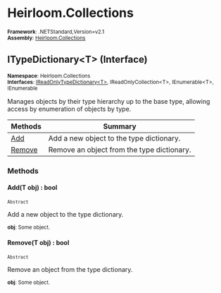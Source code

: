 # Heirloom.Collections

<small>**Framework**: .NETStandard,Version=v2.1</small>  
<small>**Assembly**: [Heirloom.Collections](../Heirloom.Collections/Heirloom.Collections.md)</small>  

## ITypeDictionary\<T> (Interface)
<small>**Namespace**: Heirloom.Collections</sub></small>  
<small>**Interfaces**: [IReadOnlyTypeDictionary\<T>](Heirloom.Collections.IReadOnlyTypeDictionary[T].md), IReadOnlyCollection\<T>, IEnumerable\<T>, IEnumerable</small>  

Manages objects by their type hierarchy up to the base type, allowing access by enumeration of objects by type.

| Methods                | Summary                                    |
|------------------------|--------------------------------------------|
| [Add](#ADD882735FB)    | Add a new object to the type dictionary.   |
| [Remove](#REMA46A9FF0) | Remove an object from the type dictionary. |

### Methods

#### <a name="ADD882735FB"></a>Add(T obj) : bool
<small>`Abstract`</small>

Add a new object to the type dictionary.

<small>**obj**: <param name="obj">Some object.</param></small>  

#### <a name="REMA46A9FF0"></a>Remove(T obj) : bool
<small>`Abstract`</small>

Remove an object from the type dictionary.

<small>**obj**: <param name="obj">Some object.</param></small>  

